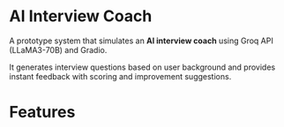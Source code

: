 # AI Interview Coach
A prototype system that simulates an **AI interview coach** using Groq API (LLaMA3-70B) and Gradio.

It generates interview questions based on user background and provides instant feedback with scoring and improvement suggestions.

# Features

